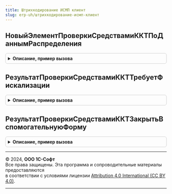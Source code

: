 ```yaml
---
title: Штрихкодирование ИСМП клиент
slug: erp-uh/штрихкодирование-исмп-клиент
---
```



## НовыйЭлементПроверкиСредствамиККТПоДаннымРаспределения
<details style="margin: 1em 0; padding: 0.5em; border: 1px solid #ccc; border-radius: 6px;">

<summary style="font-weight: bold; cursor: pointer;">Описание, пример вызова</summary>

```bsl

// Формирует новый элемент проверки средствами ККТ на основании данных распределения.
//
// Параметры:
//  РезультатРаспределения - см. ШтрихкодированиеИСМП.НовыйРезультатРаспределенияШтрихкодовПоТоварам.
//
// Возвращаемое значение:
//  Структура - см. ШтрихкодированиеОбщегоНазначенияИСМПКлиентСервер.НовыйЭлементДанныхПроверкиСредствамиККТ
Функция НовыйЭлементПроверкиСредствамиККТПоДаннымРаспределения(РезультатРаспределения) Экспорт
```

Пример вызова
```bsl
Результат = ШтрихкодированиеИСМПКлиент.НовыйЭлементПроверкиСредствамиККТПоДаннымРаспределения(РезультатРаспределения) 
```
</details>

## РезультатПроверкиСредствамиККТТребуетФискализации
<details style="margin: 1em 0; padding: 0.5em; border: 1px solid #ccc; border-radius: 6px;">

<summary style="font-weight: bold; cursor: pointer;">Описание, пример вызова</summary>

```bsl

// Выполняет проверку результата завершения проверки средствами ККТ и определяет необходимость фискализации.
// Например, в результате проверки были найдены ошибки, но пользователь согласен продолжать и игнорирует ошибки.
// Параметры:
//  Результат - см. НовыйРезультатПроверкиСредствамиККТ
//
// Возвращаемое значение:
//  Булево - Результат проверки не препятствует фискализации.
Функция РезультатПроверкиСредствамиККТТребуетФискализации(Результат) Экспорт
```

Пример вызова
```bsl
Результат = ШтрихкодированиеИСМПКлиент.РезультатПроверкиСредствамиККТТребуетФискализации(Результат) 
```
</details>

## РезультатПроверкиСредствамиККТЗакрытьВспомогательнуюФорму
<details style="margin: 1em 0; padding: 0.5em; border: 1px solid #ccc; border-radius: 6px;">

<summary style="font-weight: bold; cursor: pointer;">Описание, пример вызова</summary>

```bsl

// Выполняет проверку результата завершения проверки средствами ККТ и определяет необходимость закрытия не основной формы.
// Например, для пробития чека используется дополнительная форма, а в форме ошибки выполнено действие, приводящее к открытию
// дополнительных форм. В таком случае вспомогательная форма становится не актуальной и требует закрытия.
// Параметры:
//  Результат - см. НовыйРезультатПроверкиСредствамиККТ
//
// Возвращаемое значение:
//  Булево - Требуется закрыть вспомогательную форму.
Функция РезультатПроверкиСредствамиККТЗакрытьВспомогательнуюФорму(Результат) Экспорт
```

Пример вызова
```bsl
Результат = ШтрихкодированиеИСМПКлиент.РезультатПроверкиСредствамиККТЗакрытьВспомогательнуюФорму(Результат) 
```
</details>

---

© 2024, **ООО 1С-Софт**  
Все права защищены. Эта программа и сопроводительные материалы предоставляются  
в соответствии с условиями лицензии [Attribution 4.0 International (CC BY 4.0)](https://creativecommons.org/licenses/by/4.0/legalcode).

---
